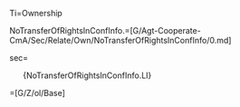 Ti=Ownership

NoTransferOfRightsInConfInfo.=[G/Agt-Cooperate-CmA/Sec/Relate/Own/NoTransferOfRightsInConfInfo/0.md]

sec=<ol>{NoTransferOfRightsInConfInfo.LI}</ol>

=[G/Z/ol/Base]
